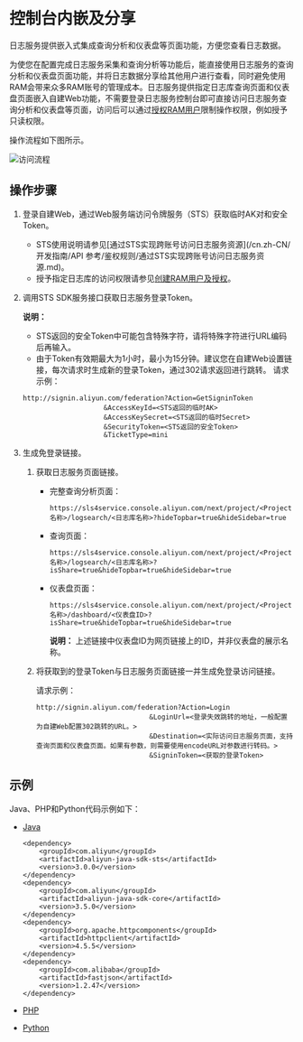 # 控制台内嵌及分享

日志服务提供嵌入式集成查询分析和仪表盘等页面功能，方便您查看日志数据。

为使您在配置完成日志服务采集和查询分析等功能后，能直接使用日志服务的查询分析和仪表盘页面功能，并将日志数据分享给其他用户进行查看，同时避免使用RAM会带来众多RAM账号的管理成本。日志服务提供指定日志库查询页面和仪表盘页面嵌入自建Web功能，不需要登录日志服务控制台即可直接访问日志服务查询分析和仪表盘等页面，访问后可以通过[授权RAM用户](/cn.zh-CN/开发指南/访问控制RAM/创建RAM用户及授权.md#section_kxp_1ok_zj4)限制操作权限，例如授予只读权限。

操作流程如下图所示。

![访问流程](https://static-aliyun-doc.oss-accelerate.aliyuncs.com/assets/img/zh-CN/5377259951/p6443.png)

## 操作步骤

1.  登录自建Web，通过Web服务端访问令牌服务（STS）获取临时AK对和安全Token。

    -   STS使用说明请参见[通过STS实现跨账号访问日志服务资源](/cn.zh-CN/开发指南/API 参考/鉴权规则/通过STS实现跨账号访问日志服务资源.md)。
    -   授予指定日志库的访问权限请参见[创建RAM用户及授权](/cn.zh-CN/开发指南/访问控制RAM/创建RAM用户及授权.md)。
2.  调用STS SDK服务接口获取日志服务登录Token。

    **说明：**

    -   STS返回的安全Token中可能包含特殊字符，请将特殊字符进行URL编码后再输入。
    -   由于Token有效期最大为1小时，最小为15分钟。建议您在自建Web设置链接，每次请求时生成新的登录Token，通过302请求返回进行跳转。
    请求示例：

    ```
    http://signin.aliyun.com/federation?Action=GetSigninToken
                        &AccessKeyId=<STS返回的临时AK>
                        &AccessKeySecret=<STS返回的临时Secret>
                        &SecurityToken=<STS返回的安全Token>
                        &TicketType=mini
    ```

3.  生成免登录链接。

    1.  获取日志服务页面链接。

        -   完整查询分析页面：

            ```
            https://sls4service.console.aliyun.com/next/project/<Project名称>/logsearch/<日志库名称>?hideTopbar=true&hideSidebar=true
            ```

        -   查询页面：

            ```
            https://sls4service.console.aliyun.com/next/project/<Project名称>/logsearch/<日志库名称>?isShare=true&hideTopbar=true&hideSidebar=true
            ```

        -   仪表盘页面：

            ```
            https://sls4service.console.aliyun.com/next/project/<Project名称>/dashboard/<仪表盘ID>?isShare=true&hideTopbar=true&hideSidebar=true
            ```

            **说明：** 上述链接中仪表盘ID为网页链接上的ID，并非仪表盘的展示名称。

    2.  将获取到的登录Token与日志服务页面链接一并生成免登录访问链接。

        请求示例：

        ```
        http://signin.aliyun.com/federation?Action=Login
                                    &LoginUrl=<登录失效跳转的地址，一般配置为自建Web配置302跳转的URL。>
                                    &Destination=<实际访问日志服务页面，支持查询页面和仪表盘页面。如果有参数，则需要使用encodeURL对参数进行转码。>
                                    &SigninToken=<获取的登录Token>
        ```


## 示例

Java、PHP和Python代码示例如下：

-   [Java](https://samplecode.oss-cn-hangzhou.aliyuncs.com/slsconsole.java?spm=a2c4g.11186623.2.6.LewJJX&file=slsconsole.java)

    ```
    <dependency>
        <groupId>com.aliyun</groupId>
        <artifactId>aliyun-java-sdk-sts</artifactId>
        <version>3.0.0</version>
    </dependency>
    <dependency>
        <groupId>com.aliyun</groupId>
        <artifactId>aliyun-java-sdk-core</artifactId>
        <version>3.5.0</version>
    </dependency>
    <dependency>
        <groupId>org.apache.httpcomponents</groupId>
        <artifactId>httpclient</artifactId>
        <version>4.5.5</version>
    </dependency>
    <dependency>
        <groupId>com.alibaba</groupId>
        <artifactId>fastjson</artifactId>
        <version>1.2.47</version>
    </dependency>
    ```

-   [PHP](https://samplecode.oss-cn-hangzhou.aliyuncs.com/slsconsole.php?spm=a2c4g.11186623.2.7.LewJJX)
-   [Python](https://samplecode.oss-cn-hangzhou.aliyuncs.com/slsconsole.py?spm=a2c4g.11186623.2.8.LewJJX&file=slsconsole.py)

